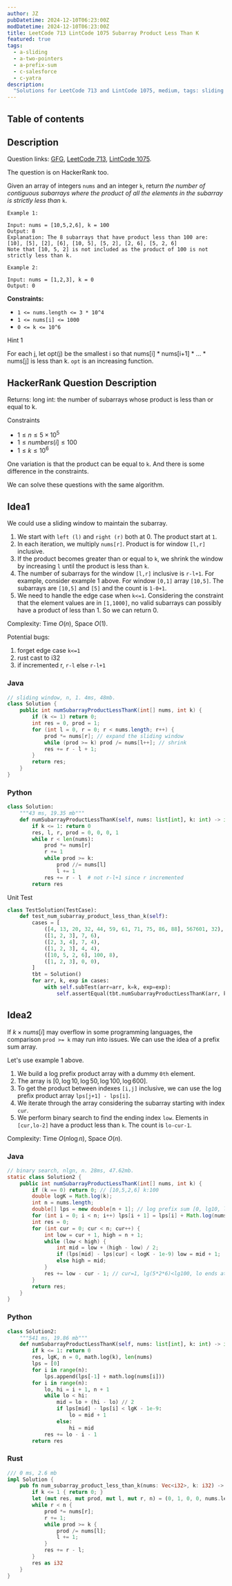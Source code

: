 ```yaml
---
author: JZ
pubDatetime: 2024-12-10T06:23:00Z
modDatetime: 2024-12-10T06:23:00Z
title: LeetCode 713 LintCode 1075 Subarray Product Less Than K
featured: true
tags:
  - a-sliding
  - a-two-pointers
  - a-prefix-sum
  - c-salesforce
  - c-yatra
description:
  "Solutions for LeetCode 713 and LintCode 1075, medium, tags: sliding window, two pointers, prefix sum; companies: salesforce, yatra."
---
```


## Table of contents

## Description

Question links: [GFG](https://www.geeksforgeeks.org/number-subarrays-product-less-k/), [LeetCode 713](https://leetcode.com/problems/subarray-product-less-than-k/description/), [LintCode 1075](https://www.lintcode.com/problem/1075/).

The question is on HackerRank too.

Given an array of integers `nums` and an integer `k`, return _the number of contiguous subarrays where the product of all the elements in the subarray is strictly less than_ `k`.

```
Example 1:

Input: nums = [10,5,2,6], k = 100
Output: 8
Explanation: The 8 subarrays that have product less than 100 are:
[10], [5], [2], [6], [10, 5], [5, 2], [2, 6], [5, 2, 6]
Note that [10, 5, 2] is not included as the product of 100 is not strictly less than k.

Example 2:

Input: nums = [1,2,3], k = 0
Output: 0
```

**Constraints:**

-   `1 <= nums.length <= 3 * 10^4`
-   `1 <= nums[i] <= 1000`
-   `0 <= k <= 10^6`

Hint 1

For each j, let opt(j) be the smallest i so that nums[i] * nums[i+1] * ... * nums[j] is less than k. `opt` is an increasing function.

## HackerRank Question Description

Returns: long int: the number of subarrays whose product is less than or equal to k.

Constraints

- $1 \le n \le 5 \times 10^5$
- $1 \le numbers(i] \le 100$
- $1 \le k \le 10^6$

One variation is that the product can be equal to `k`. And there is some difference in the constraints.

We can solve these questions with the same algorithm.

## Idea1

We could use a sliding window to maintain the subarray.

1. We start with `left (l)` and `right (r)` both at 0. The product start at `1`.
2. In each iteration, we multiply `nums[r]`. Product is for window `[l,r]` inclusive.
3. If the product becomes greater than or equal to `k`, we shrink the window by increasing `l` until the product is less than `k`.
4. The number of subarrays for the window `[l,r]` inclusive is `r-l+1`. For example, consider example 1 above. For window `[0,1]` array `[10,5]`. The subarrays are `[10,5]` and `[5]` and the count is `1-0+1`.
5. We need to handle the edge case when `k<=1`. Considering the constraint that the element values are in `[1,1000]`, no valid subarrays can possibly have a product of less than 1. So we can return 0.

Complexity: Time $O(n)$, Space $O(1)$.

Potential bugs:

1. forget edge case `k<=1`
2. rust cast to i32
3. if incremented r, `r-l` else `r-l+1`

### Java

```java
// sliding window, n, 1. 4ms, 48mb.
class Solution {
    public int numSubarrayProductLessThanK(int[] nums, int k) {
        if (k <= 1) return 0;
        int res = 0, prod = 1;
        for (int l = 0, r = 0; r < nums.length; r++) {
            prod *= nums[r]; // expand the sliding window
            while (prod >= k) prod /= nums[l++]; // shrink
            res += r - l + 1;
        }
        return res;
    }
}
```

### Python

```python
class Solution:
    """43 ms, 19.35 mb"""
    def numSubarrayProductLessThanK(self, nums: list[int], k: int) -> int:
        if k <= 1: return 0
        res, l, r, prod = 0, 0, 0, 1
        while r < len(nums):
            prod *= nums[r]
            r += 1
            while prod >= k:
                prod //= nums[l]
                l += 1
            res += r - l  # not r-l+1 since r incremented
        return res
```

Unit Test

```python
class TestSolution(TestCase):
    def test_num_subarray_product_less_than_k(self):
        cases = [
            ([4, 13, 20, 32, 44, 59, 61, 71, 75, 86, 88], 567601, 32),
            ([1, 2, 3], 7, 6),
            ([2, 3, 4], 7, 4),
            ([1, 2, 3], 4, 4),
            ([10, 5, 2, 6], 100, 8),
            ([1, 2, 3], 0, 0),
        ]
        tbt = Solution()
        for arr, k, exp in cases:
            with self.subTest(arr=arr, k=k, exp=exp):
                self.assertEqual(tbt.numSubarrayProductLessThanK(arr, k), exp)
```

## Idea2

If $k \times nums[i]$ may overflow in some programming languages, the comparison `prod >= k` may run into issues. We can use the idea of a prefix sum array.

Let's use example 1 above.

1. We build a log prefix product array with a dummy `0th` element.
2. The array is $[0, \log 10, \log 50, \log 100, \log 600]$.
3. To get the product between indexes `[i,j]` inclusive, we can use the log prefix product array `lps[j+1] - lps[i]`.
4. We iterate through the array considering the subarray starting with index `cur`.
5. We perform binary search to find the ending index `low`. Elements in `[cur,lo-2]` have a product less than `k`. The count is `lo-cur-1`.

Complexity: Time $O(n \log n)$, Space $O(n)$.

### Java

```java
// binary search, nlgn, n. 28ms, 47.62mb.
static class Solution2 {
    public int numSubarrayProductLessThanK(int[] nums, int k) {
        if (k == 0) return 0; // [10,5,2,6] k:100
        double logK = Math.log(k);
        int n = nums.length;
        double[] lps = new double[n + 1]; // log prefix sum [0, lg10, lg50, lg100, lg600]
        for (int i = 0; i < n; i++) lps[i + 1] = lps[i] + Math.log(nums[i]);
        int res = 0;
        for (int cur = 0; cur < n; cur++) {
            int low = cur + 1, high = n + 1;
            while (low < high) {
                int mid = low + (high - low) / 2;
                if (lps[mid] - lps[cur] < logK - 1e-9) low = mid + 1;
                else high = mid;
            }
            res += low - cur - 1; // cur=1, lg(5*2*6)<lg100, lo ends at 5, 5-1-1==3
        }
        return res;
    }
}
```

### Python

```python
class Solution2:
    """541 ms, 19.86 mb"""
    def numSubarrayProductLessThanK(self, nums: list[int], k: int) -> int:
        if k <= 1: return 0
        res, lgK, n = 0, math.log(k), len(nums)
        lps = [0]
        for i in range(n):
            lps.append(lps[-1] + math.log(nums[i]))
        for i in range(n):
            lo, hi = i + 1, n + 1
            while lo < hi:
                mid = lo + (hi - lo) // 2
                if lps[mid] - lps[i] < lgK - 1e-9:
                    lo = mid + 1
                else:
                    hi = mid
            res += lo - i - 1
        return res
```

### Rust

```rust
/// 0 ms, 2.6 mb
impl Solution {
    pub fn num_subarray_product_less_than_k(nums: Vec<i32>, k: i32) -> i32 {
        if k <= 1 { return 0; }
        let (mut res, mut prod, mut l, mut r, n) = (0, 1, 0, 0, nums.len());
        while r < n {
            prod *= nums[r];
            r += 1;
            while prod >= k {
                prod /= nums[l];
                l += 1;
            }
            res += r - l;
        }
        res as i32
    }
}
```

